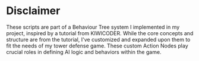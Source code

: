 # Disclaimer
These scripts are part of a Behaviour Tree system I implemented in my project, inspired by a tutorial from KIWICODER. While the core concepts and structure are from the tutorial, I've customized and expanded upon them to fit the needs of my tower defense game. These custom Action Nodes play crucial roles in defining AI logic and behaviors within the game.